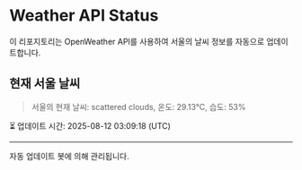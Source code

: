
# Weather API Status

이 리포지토리는 OpenWeather API를 사용하여 서울의 날씨 정보를 자동으로 업데이트합니다.

## 현재 서울 날씨
> 서울의 현재 날씨: scattered clouds, 온도: 29.13°C, 습도: 53%

⏳ 업데이트 시간: 2025-08-12 03:09:18 (UTC)

---
자동 업데이트 봇에 의해 관리됩니다.
